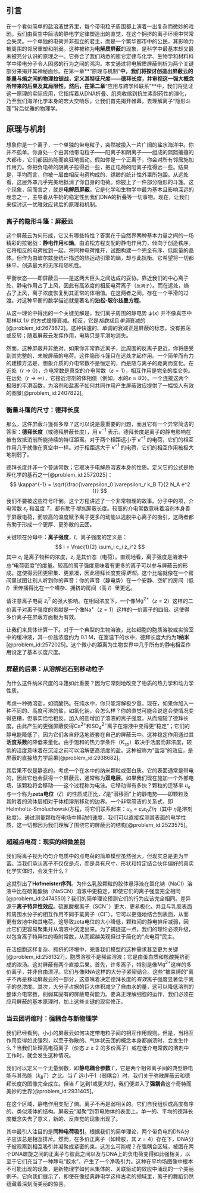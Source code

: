 ## 引言
在一个看似简单的盐溶液世界里，每个带电粒子周围都上演着一出复杂而微妙的戏剧。我们由真空中简洁的静电学定律塑造出的直觉，在这个拥挤的离子环境中常常会失灵。一个单独的电荷并非孤立的君主，而是一个繁华都市中的公民，其影响力被周围的邻居重塑和削弱。这种被称为**电解质屏蔽**的现象，是科学中最基本却又最未被充分认识的原理之一。它弥合了我们熟悉的库仑定律与化学、生物学和材料科学中带电分子令人困惑的行为之间的鸿沟。本文通过将电解质屏蔽剖析为两个关键部分来揭开其神秘面纱。在第一章**“原理与机制”**中，我们将探讨创造出屏蔽云的能量与熵之间的物理拉锯战，定义其特征尺度——德拜长度，并审视这一强大概念所带来的后果及其局限性。然后，在第二章**“应用与跨学科联系”**中，我们将见证这一原理的实际应用，它指挥着从DNA折叠、肌肉收缩到抗生素耐药性的演化，乃至我们海洋化学本身的宏大交响乐。让我们首先揭开帷幕，去理解离子“隐形斗篷”背后优雅的物理学。

## 原理与机制

想象你是一个离子，一个单独的带电粒子，突然被投入一片广阔的盐水海洋中。你并不孤单。你身处一个由其他带电粒子——阳离子和阴离子——组成的熙熙攘攘的大都市，它们都因热能而疯狂地振动。假如你是一个正离子，你会对所有邻居施加作用力。你把负电荷的阴离子拉得近一些，把正电荷的阳离子推得远一些。结果是，平均而言，你被一层由相反电荷构成的、缥缈的统计性外罩所包围。从远处看，这层外罩几乎完美地抵消了你自身的电荷。你披上了一件部分隐形的斗篷。这个现象，简而言之，就是**电解质屏蔽**。它是化学和生物学中最为基本且影响深远的理念之一，主导着从牛奶的稳定性到我们DNA的折叠等一切事物。现在，让我们来探讨这一优雅效应背后的原理和机制。

### 离子的隐形斗篷：屏蔽云

这个屏蔽云为何形成，它又有哪些特性？答案在于自然界两种基本力量之间的一场精彩的拉锯战：**静电作用**和**熵**。由泊松方程支配的静电作用力，倾向于创造秩序。它将相反的电荷拉到一起，将同种电荷推开，试图构建一个完全有序、低能量的晶体。但作为由玻尔兹曼统计描述的热运动引擎的熵，却与此抗衡。它希望将一切都抹平，创造最大的无序和随机性。

平衡状态——即屏蔽云——是这两大巨头之间达成的妥协。靠近我们的中心离子处，静电作用占了上风，因此有高浓度的相反电荷离子（`反离子`）。而在远处，熵占了上风，离子浓度恢复到其正常的体相值。在这两者之间，存在一个平滑的过渡。对这种平衡的数学描述就是著名的**泊松-玻尔兹曼方程**。

从这一理论中得出的一个关键见解是，我们离子周围的静电势 $\psi(x)$ 并不像真空中那样以 $1/r$ 的方式缓慢衰减。相反，它是*指数级*且*单调*衰减的 [@problem_id:2673672]。这种快速的、单调的衰减正是屏蔽的标志。没有振荡或反转；随着屏蔽云发挥作用，电势只是平滑地消失。

然而，这种屏蔽并非绝对。如果你非常靠近离子，比周围的反离子更近，你将感受到其完整的、未被屏蔽的电荷。这件隐形斗篷只在远处才起作用。一个简单而有力的建模方法是，想象介质的介电常数不是恒定的，而是随与离子的距离而变化。在近处（$r \to 0$），介电常数是真空的介电常数（$\varepsilon = 1$），相互作用是完全的库仑势。在远处（$r \to \infty$），它接近溶剂的体相值（例如，水的$\varepsilon \approx 80$）。一个连接这两个极限的平滑函数，为溶剂和盐离子如何共同作用产生屏蔽效应提供了一幅惊人有效的图景[@problem_id:2407822]。

### 衡量斗篷的尺寸：德拜长度

那么，这件屏蔽斗篷有多厚？这可以说是最重要的问题，而且它有一个异常简洁的答案：**德拜长度**（或德拜屏蔽长度），用 $\kappa^{-1}$ 表示。德拜长度是离子的静电影响在被有效抵消前所能持续的特征距离。对于两个相距远小于 $\kappa^{-1}$ 的电荷，它们的相互作用几乎就像在真空中一样。对于相距远大于 $\kappa^{-1}$ 的电荷，它们的相互作用被极大地削弱了。

德拜长度并非一个普适常数；它取决于电解质溶液本身的性质。定义它的公式是物理化学的基石之一[@problem_id:2572025]：
$$
\kappa^{-1} = \sqrt{\frac{\varepsilon_0 \varepsilon_r k_B T}{2 N_A e^2 I}}
$$
我们不要被这些符号吓倒。这个方程讲述了一个非常物理的故事。分子中的项，介电常数 $\varepsilon_r$ 和温度 $T$，都有助于*增加*屏蔽长度。较高的介电常数意味着溶剂本身善于屏蔽电荷，而较高的温度赋予离子更多的动能以逃脱中心离子的吸引，这两者都有助于形成一个更厚、更弥散的云团。

关键项在分母中：**离子强度**，$I$。离子强度的定义是：
$$
I = \frac{1}{2} \sum_i c_i z_i^2
$$
其中 $c_i$ 是离子物种的浓度，$z_i$ 是其价态（电荷）。直观地看，离子强度是溶液中总“电荷密度”的度量。较高的离子强度意味着有更多的离子可以参与屏蔽云的形成。这使得云团更密集、更紧凑，因此德拜长度变得*更短*。这个比喻就像在一个房间里试图让别人听到你的声音：你的声音（静电势）在一个安静、空旷的房间（低 $I$）里传播得比在一个嘈杂、拥挤的房间（高 $I$）里更远。

请注意离子电荷 $z_i^2$ 的强大影响。在相同浓度下，一个像$\text{Mg}^{2+}$（$z=2$）这样的二价离子对离子强度的贡献是一个像$\text{Na}^{+}$（$z=1$）这样的一价离子的四倍。这使得多价离子在屏蔽方面极为有效。

让我们来具体计算一下。对于一个典型的生物溶液，比如细胞的胞质溶胶或实验室中的缓冲液，其一价盐浓度约为 $0.1$ M，在室温下的水中，德拜长度大约为**1纳米**[@problem_id:2572025]。这个微小的距离为生物世界中几乎所有的静电相互作用设定了基本长度尺度。

### 屏蔽的后果：从溶解岩石到移动粒子

为什么这件纳米尺度的斗篷如此重要？因为它深刻地改变了物质的热力学和动力学性质。

考虑一种微溶盐，如硫酸钙。在纯水中，你只能溶解极少量。现在，如果你加入一种不同的、高度可溶的盐，如氯化钠，会怎么样？你的直觉可能会说这会使情况变得更糟，但事实恰恰相反。加入的盐增加了溶液的离子强度，从而缩短了德拜长度。由此产生的更强屏蔽使得$\text{Ca}^{2+}$和$\text{SO}_4^{2-}$离子在溶液中变得更“稳定”；它们的静电能降低了，因为它们各自舒适地嵌套在自己的屏蔽云中。这种稳定作用通过其**活度系数**的降低来量化。由于饱和的热力学条件（$K_{sp}$）取决于活度而非浓度，较低的活度意味着在沉淀之前可以溶解更高浓度的盐。这种被称为“盐溶”的效应，是屏蔽的直接热力学后果[@problem_id:2938682]。

其后果不仅是静态的。考虑一个在水中的纳米颗粒或蛋白质。它的表面通常是带电的，因此它也会获得一个屏蔽云，通常称为**双电层**。如果我们现在施加一个外部电场，该颗粒将会移动——这个过程称为电泳。它移动得有多快？颗粒的迁移率 $u_e$ 与一个称为**zeta电位**（$\zeta$）的性质成正比，$\zeta$是“滑移面”上的静电势——即颗粒及其附着的流体层相对于体相溶剂移动的边界。一个非常简洁的关系式，即Helmholtz-Smoluchowski方程，将它们联系起来：$u_e = \varepsilon_r \varepsilon_0 \zeta / \eta$（其中 $\eta$是溶剂粘度）。通过测量颗粒在电场中移动的速度，我们可以直接探测其表面的电学性质，这一切都因为我们理解了围绕它的屏蔽云的结构[@problem_id:2523575]。

### 超越点电荷：现实的细微差别

我们将离子视为均匀介电质中的点电荷的简单模型虽然强大，但现实总是更为丰富。当我们承认离子不仅仅是点，而是具有尺寸、形状和特定结合伙伴偏好的真实化学实体时，会发生什么？

这就引出了**Hofmeister序列**。为什么乳胶颗粒的胶体悬浮液在氯化钠（$\text{NaCl}$）溶液中比在硫氰酸钠（$\text{NaSCN}$）溶液中更稳定，即使它们的离子强度完全相同[@problem_id:2474550]？我们的简单理论预测它们的行为应该完全相同。差异源于**离子特异性效应**。硫氰酸根离子（$\text{SCN}^-$）更大，更易极化，并且与乳胶表面和周围水分子的相互作用不同于氯离子（$\text{Cl}^-$）。它可以更强地结合到表面，从而更有效地中和其电荷。这导致zeta电位的大小降低，颗粒间的静电排斥减弱，因此它们更容易聚集并从溶液中沉淀出来。为了捕捉这一点，我们的理论必须升级，以包含离子特异性的吸附常数，从而超越美观但过于简化的“点电荷”民主。

在活细胞这样复杂、拥挤的环境中，完善我们模型的这种需求甚至更为关键[@problem_id:2581327]。胞质溶胶不是稀盐溶液；它是由蛋白质和核酸拥挤而成的浓汤。这对屏蔽有两个直接后果。首先，许多离子，特别是像$\text{Mg}^{2+}$这样的多价离子，并非自由漂浮。它们与像RNA这样的大分子紧密结合。这些“被束缚的”离子不再是移动屏蔽云的一部分，这意味着决定德拜长度的*有效*离子强度显著低于离子的总浓度。其次，大分子占据的巨大体积减少了自由水的量，这可以降低溶剂的整体介电常数，削弱其固有的屏蔽电荷能力。要真正理解细胞的运作，我们必须在应用屏蔽的基本原理时，加上这些关键的现实修正。

### 当云团坍缩时：强耦合与新物理学

我们已经看到，小小的屏蔽云如何决定带电粒子间的相互作用规则。但是，当相互作用变得如此强烈，以至于弥散的、气体状云团的概念本身都崩溃时，会发生什么？当我们处理高电荷离子（价态 $z \ge 2$ 的多价离子）或在低介电常数的溶剂中工作时，就会发生这种情况。

我们可以定义一个无量纲数，即**静电耦合参数** $\Gamma$，它是两个相邻离子间的典型静电能与其热能（$k_B T$）之比。当 $\Gamma$ 远小于1（弱耦合）时，我们关于弥散屏蔽云和德拜长度的图像完全成立。但当 $\Gamma$ 达到1或更大时，我们便进入了**强耦合**这个奇特而美妙的世界[@problem_id:2931405]。

在这个区域，静电作用支配了熵。离子不再是弱相关的。它们自我组织成高度有序的、类似液体的结构。屏蔽云“凝聚”到带电物体的表面上。单一的、平均的德拜长度概念失去了意义，新的、反直觉的现象出现了。

其中最引人注目的是**同种电荷吸引**。根据我们的简单理论，两个带负电的DNA分子应该总是相互排斥。然而，在多价正离子（如精胺，其 $z=4$）存在下，DNA分子被观察到相互吸引并凝聚成紧密的束。这怎么可能呢？在强耦合区域，被困在两个DNA螺旋之间的正离子与彼此之间以及与DNA上的负电荷变得如此强相关，以至于它们充当了一种静电“胶水”，产生了一个净吸引力。这种在平均场图像中根本不可能出现的现象，是新物理学如何从集体的、关联驱动的效应中涌现的一个美丽例子。它向我们展示了，即使在像经典静电学这样古老的领域里，离子的舞蹈仍然蕴藏着深刻而美丽的惊喜。

